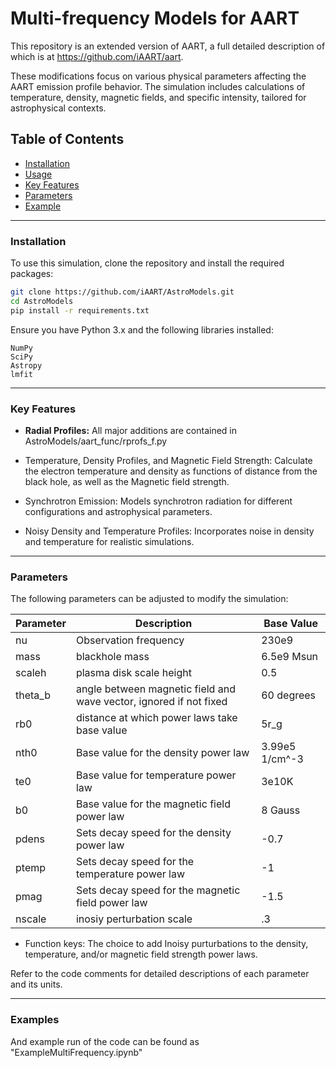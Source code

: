  # Multi-frequency Models for AART
This repository is an extended version of AART, a full detailed description of which is at https://github.com/iAART/aart.

These modifications focus on various physical parameters affecting the AART emission profile behavior. The simulation includes calculations of temperature, density, magnetic fields, and specific intensity, tailored for astrophysical contexts.

## Table of Contents

- [Installation](#installation)
- [Usage](#usage)
- [Key Features](#key-features)
- [Parameters](#parameters)
- [Example](#examples)

_______
### Installation

To use this simulation, clone the repository and install the required packages:

```bash
git clone https://github.com/iAART/AstroModels.git
cd AstroModels
pip install -r requirements.txt
```

Ensure you have Python 3.x and the following libraries installed:

    NumPy
    SciPy
    Astropy
    lmfit
_______
### Key Features

   * **Radial Profiles:**
   All major additions are contained in AstroModels/aart_func/rprofs_f.py
    
   * Temperature, Density Profiles, and Magnetic Field Strength: Calculate the electron temperature and density as functions of distance from the black hole, as well as the Magnetic field strength.
   * Synchrotron Emission: Models synchrotron radiation for different configurations and astrophysical parameters.
   * Noisy Density and Temperature Profiles: Incorporates noise in density and temperature for realistic simulations.
_______
### Parameters

The following parameters can be adjusted to modify the simulation:

|Parameter| Description                                                       |    Base Value |
| ------- | ----------------------------------------------------------------- | ------------- |
| nu      | Observation frequency                                             |          230e9|
| mass    | blackhole mass                                                    |     6.5e9 Msun| 
| scaleh  | plasma disk scale height                                          |            0.5|
| theta_b | angle between magnetic field and wave vector, ignored if not fixed|     60 degrees|
| rb0     | distance at which power laws take base value                      |           5r_g|
| nth0    | Base value for the density power law                              | 3.99e5 1/cm^-3|
| te0     | Base value for temperature power law                              |          3e10K|
| b0      | Base value for the magnetic field power law                       |        8 Gauss|
| pdens   | Sets decay speed for the density power law                        |           -0.7|
| ptemp   | Sets decay speed for the temperature power law                    |             -1|
| pmag    | Sets decay speed for the magnetic field power law                 |           -1.5|
| nscale  | inosiy perturbation scale                                         |             .3|
   
* Function keys: The choice to add Inoisy purturbations to the density, temperature, and/or magnetic field strength power laws.

Refer to the code comments for detailed descriptions of each parameter and its units.

_______
### Examples

And example run of the code can be found as "ExampleMultiFrequency.ipynb"
